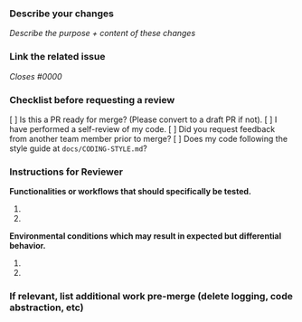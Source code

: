 ### Describe your changes 
_Describe the purpose + content of these changes_

### Link the related issue
_Closes #0000_

### Checklist before requesting a review
[ ] Is this a PR ready for merge? (Please convert to a draft PR if not).
[ ] I have performed a self-review of my code.
[ ] Did you request feedback from another team member prior to merge? 
[ ] Does my code following the style guide at `docs/CODING-STYLE.md`?

### Instructions for Reviewer
**Functionalities or workflows that should specifically be tested.**

1.

2.

**Environmental conditions which may result in expected but differential behavior.**

1.

2.

### If relevant, list additional work pre-merge (delete logging, code abstraction, etc)